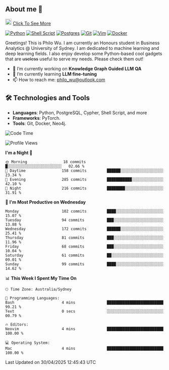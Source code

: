 ## About me 🤗

<a href="#"><img src="https://media.giphy.com/media/hvRJCLFzcasrR4ia7z/giphy.gif" width="20px" height="20px"></a> [Click To See More](https://codeboyphilo.github.io)

[![Python](https://img.shields.io/badge/python-3670A0?style=for-the-badge&logo=python&logoColor=ffdd54)](#)
[![Shell Script](https://img.shields.io/badge/shell_script-%23121011.svg?style=for-the-badge&logo=gnu-bash&logoColor=white)](#)
[![Postgres](https://img.shields.io/badge/postgres-%23316192.svg?style=for-the-badge&logo=postgresql&logoColor=white)](#)
[![Git](https://img.shields.io/badge/git-%23F05033.svg?style=for-the-badge&logo=git&logoColor=white)](#)
[![Vim](https://img.shields.io/badge/VIM-%2311AB00.svg?style=for-the-badge&logo=vim&logoColor=white)](#)
[![Docker](https://img.shields.io/badge/docker-%230db7ed.svg?style=for-the-badge&logo=docker&logoColor=white)](#)

Greetings! This is Philo Wu. I am currently an Honours student in Business Analytics \@ University of Sydney. I am dedicated to machine learning and deep learning fields. I also enjoy develop some Python-based cool gadgets that are ~~useless~~ useful to serve my needs. Please check them out!

- 🔭 I’m currently working on **Knowledge Graph Guided LLM QA**
- 🌱 I’m currently learning **LLM fine-tuning**
- 📫 How to reach me: philo_wu@outlook.com

## 🛠 Technologies and Tools
- **Languages**: Python, PostgreSQL, Cypher, Shell Script, and more
- **Frameworks**: PyTorch.
- **Tools**: Git, Docker, Neo4j.

<!--START_SECTION:waka-->
![Code Time](http://img.shields.io/badge/Code%20Time-749%20hrs%2050%20mins-blue)

![Profile Views](http://img.shields.io/badge/Profile%20Views-0-blue)

**I'm a Night 🦉** 

```text
🌞 Morning                18 commits          █░░░░░░░░░░░░░░░░░░░░░░░░   02.66 % 
🌆 Daytime                158 commits         ██████░░░░░░░░░░░░░░░░░░░   23.34 % 
🌃 Evening                285 commits         ███████████░░░░░░░░░░░░░░   42.10 % 
🌙 Night                  216 commits         ████████░░░░░░░░░░░░░░░░░   31.91 % 
```
📅 **I'm Most Productive on Wednesday** 

```text
Monday                   102 commits         ████░░░░░░░░░░░░░░░░░░░░░   15.07 % 
Tuesday                  94 commits          ███░░░░░░░░░░░░░░░░░░░░░░   13.88 % 
Wednesday                172 commits         ██████░░░░░░░░░░░░░░░░░░░   25.41 % 
Thursday                 81 commits          ███░░░░░░░░░░░░░░░░░░░░░░   11.96 % 
Friday                   68 commits          ███░░░░░░░░░░░░░░░░░░░░░░   10.04 % 
Saturday                 61 commits          ██░░░░░░░░░░░░░░░░░░░░░░░   09.01 % 
Sunday                   99 commits          ████░░░░░░░░░░░░░░░░░░░░░   14.62 % 
```


📊 **This Week I Spent My Time On** 

```text
🕑︎ Time Zone: Australia/Sydney

💬 Programming Languages: 
Bash                     4 mins              █████████████████████████   99.21 % 
Text                     0 secs              ░░░░░░░░░░░░░░░░░░░░░░░░░   00.79 % 

🔥 Editors: 
Neovim                   4 mins              █████████████████████████   100.00 % 

💻 Operating System: 
Mac                      4 mins              █████████████████████████   100.00 % 
```


 Last Updated on 30/04/2025 12:45:43 UTC
<!--END_SECTION:waka-->
